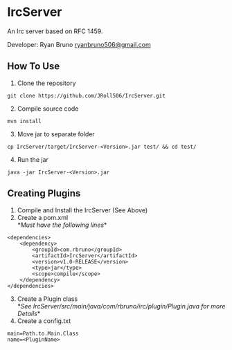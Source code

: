 # IrcServer
An Irc server based on RFC 1459. 

Developer: Ryan Bruno <ryanbruno506@gmail.com>
## How To Use
1) Clone the repository
```
git clone https://github.com/JRoll506/IrcServer.git
```
2) Compile source code 
```
mvn install
```
3) Move jar to separate folder
```
cp IrcServer/target/IrcServer-<Version>.jar test/ && cd test/
```
4) Run the jar
```
java -jar IrcServer-<Version>.jar
```
## Creating Plugins
1) Compile and Install the IrcServer (See Above) 
2) Create a pom.xml  
\**Must have the following lines*\*
```
<dependencies>
	<dependency>
		<groupId>com.rbruno</groupId>
		<artifactId>IrcServer</artifactId>
		<version>v1.0-RELEASE</version>
		<type>jar</type>
		<scope>compile</scope>
	</dependency>
</dependencies>
```
3) Create a Plugin class  
\**See IrcServer/src/main/java/com/rbruno/irc/plugin/Plugin.java for more Details*\*  
4) Create a config.txt
```
main=Path.to.Main.Class
name=<PluginName>
```
